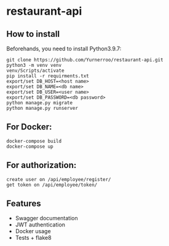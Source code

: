 # restaurant-api
## How to install
Beforehands, you need to install Python3.9.7:
```
git clone https://github.com/Yurnerroo/restaurant-api.git
python3 -m venv venv
venv/Scripts/activate
pip install -r requirments.txt
export/set DB_HOST=<host name>
export/set DB_NAME=<db name>
export/set DB_USER=<user name>
export/set DB_PASSWORD=<db password>
python manage.py migrate
python manage.py runserver
```
## For Docker:
```
docker-compose build
docker-compose up
```
## For authorization:
```
create user on /api/employee/register/
get token on /api/employee/token/
```
## Features
- Swagger documentation
- JWT authentication
- Docker usage
- Tests + flake8
